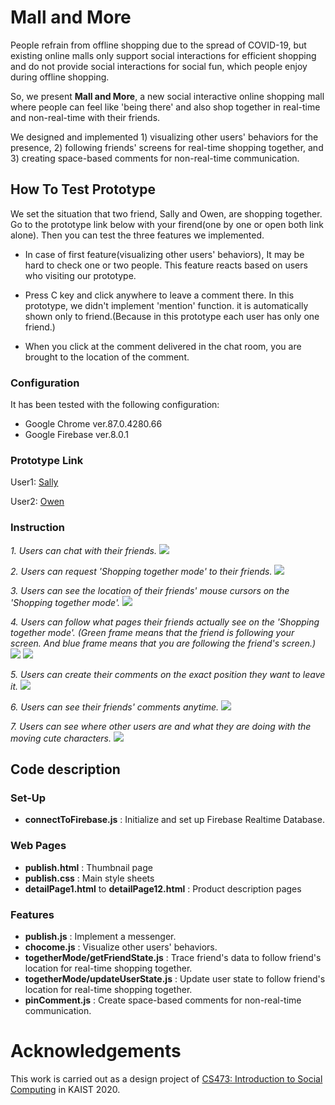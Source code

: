 # Mall and More

People refrain from offline shopping due to the spread of COVID-19, but existing online malls only support social interactions for efficient shopping and do not provide social interactions for social fun, which people enjoy during offline shopping. 

So, we present **Mall and More**, a new social interactive online shopping mall where people can feel like 'being there' and also shop together in real-time and non-real-time with their friends.

We designed and implemented 1) visualizing other users' behaviors for the presence, 2) following friends' screens for real-time shopping together, and 3) creating space-based comments for non-real-time communication.

## How To Test Prototype

We set the situation that two friend, Sally and Owen, are shopping together. Go to the prototype link below with your firend(one by one or open both link alone). Then you can test the three features we implemented.

* In case of first feature(visualizing other users' behaviors), It may be hard to check one or two people. This feature reacts based on users who visiting our prototype.

* Press C key and click anywhere to leave a comment there. In this prototype, we didn't implement 'mention' function. it is automatically shown only to friend.(Because in this prototype each user has only one friend.)

* When you click at the comment delivered in the chat room, you are brought to the location of the comment.

### Configuration

It has been tested with the following configuration:

* Google Chrome ver.87.0.4280.66
* Google Firebase ver.8.0.1
 
### Prototype Link

User1: [Sally](https://mallandmore.github.io/mockup/publish.html?groupId=0&studentId=20210374)

User2: [Owen](https://mallandmore.github.io/mockup/publish.html?groupId=0&studentId=20210473)


### Instruction
<!-- Instruction: Give a quick tour of the interface, and also show off some of the highlights of the interface. Note that this should not cover all features you have; focus on the most exciting and important parts. Use screenshots and callouts. -->

*1. Users can chat with their friends.*
![](https://i.imgur.com/7EEn2Zs.png)

*2. Users can request 'Shopping together mode' to their friends.*
![](https://i.imgur.com/80qDBX9.png)

*3. Users can see the location of their friends' mouse cursors on the 'Shopping together mode'.*
![](https://i.imgur.com/iJYAO9o.png)

*4. Users can follow what pages their friends actually see on the 'Shopping together mode'. (Green frame means that the friend is following your screen. And blue frame means that you are following the friend's screen.)*
![](https://i.imgur.com/7HweHSY.png)
![](https://i.imgur.com/G7QV92e.jpg)

*5. Users can create their comments on the exact position they want to leave it.*
![](https://i.imgur.com/VP6RLFD.jpg)

*6. Users can see their friends' comments anytime.*
![](https://i.imgur.com/VX0t5ps.jpg)

*7. Users can see where other users are and what they are doing with the moving cute characters.*
![](https://i.imgur.com/Emjt9XN.png)


## Code description
### Set-Up
* **connectToFirebase.js** : Initialize and set up Firebase Realtime Database.

### Web Pages
* **publish.html** : Thumbnail page
* **publish.css** : Main style sheets
* **detailPage1.html** to **detailPage12.html** : Product description pages

### Features
* **publish.js** : Implement a messenger.
* **chocome.js** : Visualize other users' behaviors.
* **togetherMode/getFriendState.js** : Trace friend's data to follow friend's location for real-time shopping together.
* **togetherMode/updateUserState.js** : Update user state to follow friend's location for real-time shopping together.
* **pinComment.js** : Create space-based comments for non-real-time communication.


# Acknowledgements
This work is carried out as a design project of [CS473: Introduction to Social Computing](https://www.kixlab.org/courses/cs473-fall-2020/index.html) in KAIST 2020.
